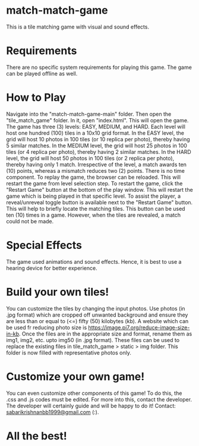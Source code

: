 # match-match-game
This is a tile matching game with visual and sound effects.

# Requirements
There are no specific system requirements for playing this game. The game can be played offline as well.

# How to Play

Navigate into the "match-match-game-main" folder. Then open the "tile_match_game" folder. In it, open "index.html". This will open the game.
The game has three (3) levels: EASY, MEDIUM, and HARD.
Each level will host one hundred (100) tiles in a 10x10 grid format.
In the EASY level, the grid will host 10 photos in 100 tiles (or 10 replica per photo), thereby having 5 similar matches.
In the MEDIUM level, the grid will host 25 photos in 100 tiles (or 4 replica per photo), thereby having 2 similar matches.
In the HARD level, the grid will host 50 photos in 100 tiles (or 2 replica per photo), thereby having only 1 match.
Irrespective of the level, a match awards ten (10) points, whereas a mismatch reduces two (2) points.
There is no time component.
To replay the game, the browser can be reloaded. This will restart the game from level selection step.
To restart the game, click the "Restart Game" button at the bottom of the play window. This will restart the game which is being played in that specific level.
To assist the player, a reveal/unreveal toggle button is available next to the "Restart Game" button. This will help to briefly locate the matching tiles. This button can be used ten (10) times in a game. However, when the tiles are revealed, a match could not be made.

# Special Effects

The game used animations and sound effects. Hence, it is best to use a hearing device for better experience.

# Build your own tiles!

You can customize the tiles by changing the input photos.
Use photos (in .jpg format) which are cropped off unwanted background and ensure they are less than or equal to (<=) fifty (50) kilobytes (kb). A website which can be used fr reducing photo size is https://image.pi7.org/reduce-image-size-in-kb.
Once the files are in the appropriate size and format, rename them as img1, img2, etc. upto img50 (in .jpg format).
These files can be used to replace the existing files in tile_match_game > static > img folder.
This folder is now filled with representative photos only.

# Customize your own game!

You can even customize other components of this game!
To do this, the .css and .js codes must be edited. For more into this, contact the developer. The developer will certainly guide and will be happy to do it! Contact: sabarikrishnanbb1999@gmail.com (:).

# All the best!
